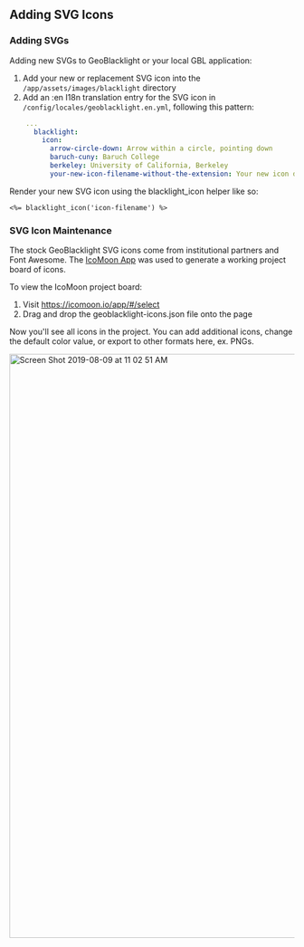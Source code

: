 ## Adding SVG Icons

### Adding SVGs

Adding new SVGs to GeoBlacklight or your local GBL application:

1. Add your new or replacement SVG icon into the `/app/assets/images/blacklight` directory
2. Add an :en I18n translation entry for the SVG icon in `/config/locales/geoblacklight.en.yml`, following this pattern:

```yaml
    ...
      blacklight:
        icon:
          arrow-circle-down: Arrow within a circle, pointing down
          baruch-cuny: Baruch College
          berkeley: University of California, Berkeley
          your-new-icon-filename-without-the-extension: Your new icon description
```

Render your new SVG icon using the blacklight_icon helper like so:

```erb
<%= blacklight_icon('icon-filename') %>
```

### SVG Icon Maintenance

The stock GeoBlacklight SVG icons come from institutional partners and Font Awesome. The [IcoMoon App](https://icomoon.io/app/#/select) was used to generate a working project board of icons.

To view the IcoMoon project board:

1. Visit https://icomoon.io/app/#/select
1. Drag and drop the geoblacklight-icons.json file onto the page

Now you'll see all icons in the project. You can add additional icons, change the default color value, or export to other formats here, ex. PNGs.

<img width="1032" alt="Screen Shot 2019-08-09 at 11 02 51 AM" src="https://user-images.githubusercontent.com/69827/62792672-6641ea00-ba95-11e9-9b02-155d962527b3.png">
